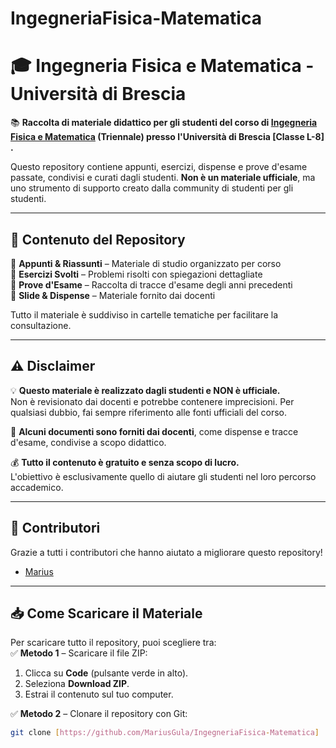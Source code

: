# IngegneriaFisica-Matematica
# 🎓 Ingegneria Fisica e Matematica - Università di Brescia 

📚 **Raccolta di materiale didattico per gli studenti del corso di [Ingegneria Fisica e Matematica](https://unibs.coursecatalogue.cineca.it/corsi/2024/1425?annoOrdinamento=2024) (Triennale) presso l'Università di Brescia [Classe L-8] .**  

Questo repository contiene appunti, esercizi, dispense e prove d'esame passate, condivisi e curati dagli studenti. **Non è un materiale ufficiale**, ma uno strumento di supporto creato dalla community di studenti per gli studenti.  

---

## 📂 Contenuto del Repository  
🔹 **Appunti & Riassunti** – Materiale di studio organizzato per corso  
🔹 **Esercizi Svolti** – Problemi risolti con spiegazioni dettagliate  
🔹 **Prove d'Esame** – Raccolta di tracce d'esame degli anni precedenti  
🔹 **Slide & Dispense** – Materiale fornito dai docenti  

Tutto il materiale è suddiviso in cartelle tematiche per facilitare la consultazione.  

---

## ⚠️ Disclaimer  

💡 **Questo materiale è realizzato dagli studenti e NON è ufficiale.**  
Non è revisionato dai docenti e potrebbe contenere imprecisioni. Per qualsiasi dubbio, fai sempre riferimento alle fonti ufficiali del corso.  

📌 **Alcuni documenti sono forniti dai docenti**, come dispense e tracce d'esame, condivise a scopo didattico.  

💰 **Tutto il contenuto è gratuito e senza scopo di lucro.**  
L'obiettivo è esclusivamente quello di aiutare gli studenti nel loro percorso accademico.  

---

## 🤝 Contributori

Grazie a tutti i contributori che hanno aiutato a migliorare questo repository!

- [Marius ](https://github.com/MariusGula)

---

## 📥 Come Scaricare il Materiale  
Per scaricare tutto il repository, puoi scegliere tra:  
✅ **Metodo 1** – Scaricare il file ZIP:  
1. Clicca su **Code** (pulsante verde in alto).  
2. Seleziona **Download ZIP**.  
3. Estrai il contenuto sul tuo computer.  

✅ **Metodo 2** – Clonare il repository con Git:  
```bash
git clone [https://github.com/MariusGula/IngegneriaFisica-Matematica]

